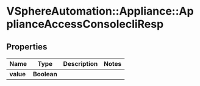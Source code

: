# VSphereAutomation::Appliance::ApplianceAccessConsolecliResp

## Properties
Name | Type | Description | Notes
------------ | ------------- | ------------- | -------------
**value** | **Boolean** |  | 


